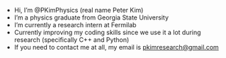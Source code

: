 - Hi, I’m @PKimPhysics (real name Peter Kim)
- I’m a physics graduate from Georgia State University
- I’m currently a research intern at Fermilab
- Currently improving my coding skills since we use it a lot during research (specifically C++ and Python)
- If you need to contact me at all, my email is pkimresearch@gmail.com

<!---
PKimPhysics/PKimPhysics is a ✨ special ✨ repository because its `README.md` (this file) appears on your GitHub profile.
You can click the Preview link to take a look at your changes.
--->
